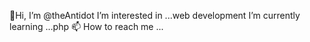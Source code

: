 👋Hi, I’m @theAntidot
   I’m interested in ...web development
  I’m currently learning ...php
 📫 How to reach me ...


<!---
theAntidot/theAntidot is a ✨ special ✨ repository because its `README.md` (this file) appears on your GitHub profile.
You can click the Preview link to take a look at your changes.
--->

